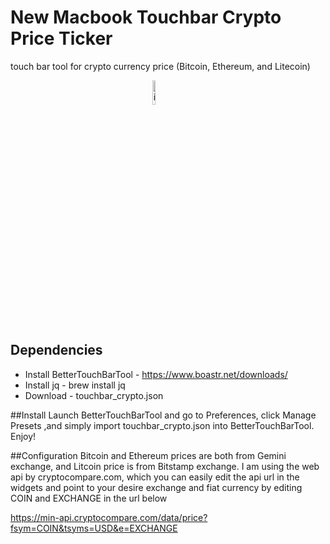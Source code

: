 # New Macbook Touchbar Crypto Price Ticker
touch bar tool for crypto currency price (Bitcoin, Ethereum, and Litecoin)

<img style="display: block; margin: 0 auto; width:10%;" src="https://github.com/jimmyadg/crypto_touchbar/blob/master/ex.JPG" alt="imge"/>

## Dependencies
- Install BetterTouchBarTool - https://www.boastr.net/downloads/
- Install jq  - brew install jq
- Download - touchbar_crypto.json

##Install
Launch BetterTouchBarTool and go to Preferences, click Manage Presets ,and simply import touchbar_crypto.json into BetterTouchBarTool. Enjoy!

##Configuration
Bitcoin and Ethereum prices are both from Gemini exchange, and Litcoin price is from Bitstamp exchange. I am using the web api by cryptocompare.com, which you can easily edit the api url in the widgets and point to your desire exchange and fiat currency by editing COIN and EXCHANGE in the url below

https://min-api.cryptocompare.com/data/price?fsym=COIN&tsyms=USD&e=EXCHANGE

